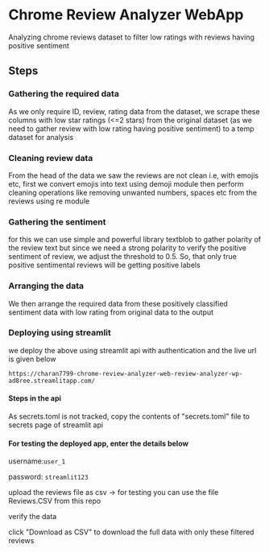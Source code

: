 # Chrome Review Analyzer WebApp
Analyzing chrome reviews dataset to filter low ratings with reviews having positive sentiment  

## Steps  
### Gathering the required data  
As we only require ID, review, rating data from the dataset, we scrape these columns with low star ratings (<=2 stars) from the original dataset (as we need to gather review with low rating having positive sentiment) to a temp dataset for analysis

### Cleaning review data  
From the head of the data we saw the reviews are not clean i.e, with emojis etc, first we convert emojis into text using demoji module then perform cleaning operations like removing unwanted numbers, spaces etc from the reviews using re module  

### Gathering the sentiment  
for this we can use simple and powerful library textblob to gather polarity of the review text but since we need a strong polarity to verify the positive sentiment of review, we adjust the threshold to 0.5. So, that only true positive sentimental reviews will be getting positive labels  

### Arranging the data  
We then arrange the required data from these positively classified sentiment data with low rating from original data to the output  

### Deploying using streamlit  
we deploy the above using streamlit api with authentication and the live url is given below 
```
https://charan7799-chrome-review-analyzer-web-review-analyzer-wp-ad8ree.streamlitapp.com/  
```
#### Steps in the api  
As secrets.toml is not tracked, copy the contents of "secrets.toml" file to secrets page of streamlit api  

#### For testing the deployed app, enter the details below

username:```user_1```

password: ```streamlit123```

upload the reviews file as csv -> for testing you can use the file Reviews.CSV from this repo

verify the data  

click "Download as CSV" to download the full data with only these filtered reviews  
